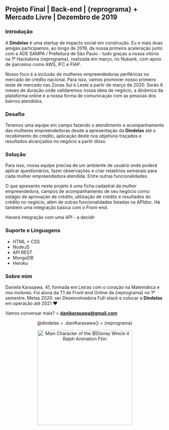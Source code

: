 <h2>Projeto Final | Back-end | {reprograma} + Mercado Livre | Dezembro de 2019</h2>

<h3>Introdução</h3>

A <b>Dindelas</b> é uma startup de impacto social em construção. Eu e mais duas amigas participamos, ao longo de 2019, da nossa primeira aceleração junto com a ADE SAMPA / Prefeitura de São Paulo - tudo graças a nossa vitória na 1ª Hackatona {reprograma}, realizada em março, no Nubank, com apoio de parceiros como AWS, IFC e FIAP. 

Nosso foco é a inclusão de mulheres empreendedoras periféricas no mercado de crédito nacional. Para isso, vamos promover nosso primeiro teste de mercado nas Zonas Sul e Leste a partir de março de 2020. Serão 6 meses de duração onde validaremos nossa ideia de negócio, a dinâmica da plataforma online e a nossa forma de comunicação com as pessoas dos bairros atendidos. 

<h3>Desafio</h3>

Teremos uma equipe em campo fazendo o atendimento e acompanhamento das mulheres empreendedoras desde a apresentação da <b>Dindelas</b> até o recebimento do crédito, aplicação deste nos objetivos traçados e resultados alcançados no negócio a partir disso. 

<h3>Solução</h3>

Para isso, nossa equipe precisa de um ambiente de usuário onde poderá aplicar questionários, fazer observações e criar relatórios semanais para cada mulher empreendedora atendida. Entre outras funcionalidades.

O que apresento neste projeto é uma ficha cadastral da mulher empreendedora, campos de acompanhamento de seu negócio como: estágio de aprovação de crédito, utilização de crédito e resultados do crédito no negócio, além de outras funcionalidades listadas na APIdoc. Há também uma integração básica com o Front-end. 

Haverá integração com uma API - a decidir 

<h3>Suporte e Linguagens</h3>

* HTML + CSS
* NodeJS
* API REST
* MongoDB
* Heroku

<h3>Sobre mim</h3>

Daniela Karasawa, 41, formada em Letras com o coração na Matemática e nos motores. Foi aluna da T1 de Front-end Online da {reprograma} no 1º semestre. Metas 2020: ser Desenvolvedora Full-stack e colocar a <b>Dindelas</b> em operação até 2021 ♥

Vamos conversar mais? > <b>danikarasawa@gmail.com</b>

<p align="center">@dindelas + .daniKarasawa{} + {reprograma}</p>

<p align="center"><img src="https://media1.giphy.com/media/31ltvCocTCYyk/giphy.gif" width="300" title="Vanellope" alt="Main Character of the @Disney Wreck-it Ralph Animation Film"></p>